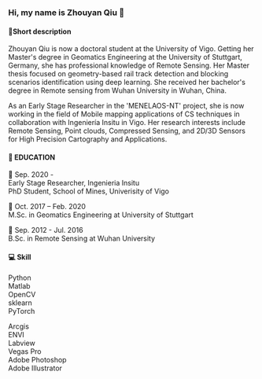 ### Hi, my name is Zhouyan Qiu 👋

#### 🙋Short description
Zhouyan Qiu is now a doctoral student at the University of Vigo. Getting her Master's degree in Geomatics Engineering at the University of Stuttgart, Germany, she has professional knowledge of Remote Sensing. Her Master thesis focused on geometry-based rail track detection and blocking scenarios identification using deep learning. She received her bachelor's degree in Remote sensing from Wuhan University in Wuhan, China.

As an Early Stage Researcher in the 'MENELAOS-NT' project, she is now working in the field of Mobile mapping applications of CS techniques in collaboration with Ingeniería Insitu in Vigo. Her research interests include Remote Sensing, Point clouds, Compressed Sensing, and 2D/3D Sensors for High Precision Cartography and Applications.

#### 📑 EDUCATION

📅 Sep. 2020 -   
Early Stage Researcher, Ingenieria Insitu  
PhD Student, School of Mines, Univerisity of Vigo

📅 Oct. 2017 – Feb. 2020  
M.Sc. in Geomatics Engineering at University of Stuttgart  

📅 Sep. 2012 - Jul. 2016  
B.Sc. in Remote Sensing at Wuhan University 

#### 💻 Skill

Python  
Matlab  
OpenCV  
sklearn  
PyTorch  
  
Arcgis  
ENVI  
Labview  
Vegas Pro  
Adobe Photoshop  
Adobe Illustrator  

